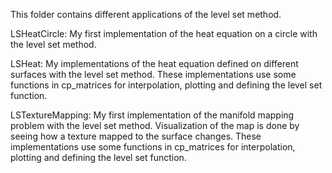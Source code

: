This folder contains different applications of the level set method.

LSHeatCircle: My first implementation of the heat equation on a circle with the level set method.

LSHeat: My implementations of the heat equation defined on different surfaces with the level set method. These implementations use some functions in cp_matrices for interpolation, plotting and defining the level set function.

LSTextureMapping: My first implementation of the manifold mapping problem with the level set method. Visualization of the map is done by seeing how a texture mapped to the surface changes.  These implementations use some functions in cp_matrices for interpolation, plotting and defining the level set function. 